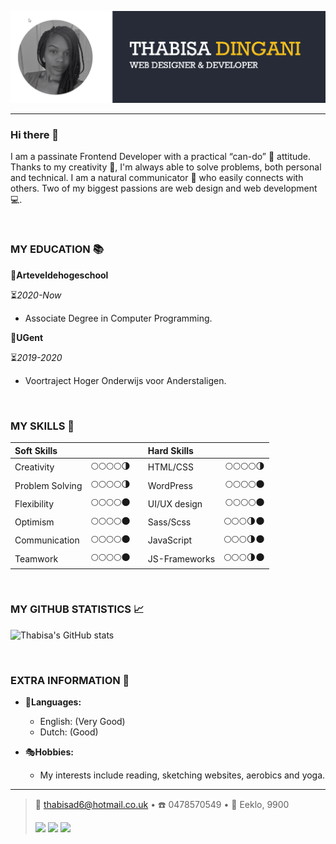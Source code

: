 ![thabisa dingani's banner](img/thabisa.png)

---

### Hi there 👋

I am a passinate Frontend Developer with a practical “can-do” 💪 attitude. Thanks to my creativity 🎨, I'm always able to solve problems, both personal and technical.
I am a natural communicator 📢 who easily connects with others.
Two of my biggest passions are web design and web development 💻.

<br/>

### MY EDUCATION 📚

🏫**Arteveldehogeschool**

⏳*2020-Now*

- Associate Degree in Computer Programming. 


🏫**UGent**

⏳*2019-2020*

- Voortraject Hoger Onderwijs voor Anderstaligen.
  
<br/>

### MY SKILLS 🔔

|**Soft Skills**    |              |     |**Hard Skills**   |             | 
|:------------------|:------------:|:---:|:-----------------|------------:|
|Creativity         |🌕🌕🌕🌕🌗  |     |HTML/CSS         |🌕🌕🌕🌕🌗 | 
|Problem Solving    |🌕🌕🌕🌕🌗  |     |WordPress        |🌕🌕🌕🌕🌑 |    
|Flexibility        |🌕🌕🌕🌕🌑  |     |UI/UX design     |🌕🌕🌕🌕🌑 |     
|Optimism           |🌕🌕🌕🌕🌑  |     |Sass/Scss        |🌕🌕🌕🌗🌑 |     
|Communication      |🌕🌕🌕🌕🌑  |     |JavaScript       |🌕🌕🌕🌗🌑 |   
|Teamwork           |🌕🌕🌕🌕🌑  |     |JS-Frameworks    |🌕🌕🌕🌗🌑 | 
                                                                           

<br/>

### MY GITHUB STATISTICS 📈

![Thabisa's GitHub stats](https://github-readme-stats.vercel.app/api?username=pgm-thabisadingani&show_icons=true&hide=contribs,prs&bg_color=262B37&title_color=F4BF1D&icon_color=F4BF1D&text_color=ffffff)

<br/>

### EXTRA INFORMATION 🦄

* 💬**Languages:**

     * English: (Very Good)
     * Dutch: (Good)

* 🎭**Hobbies:**

   * My interests include reading, sketching websites, aerobics and yoga.

----

> 📧 <thabisad6@hotmail.co.uk> • ☎️ 0478570549  • 🏡 Eeklo, 9900 
> 
> [<img src="https://img.shields.io/badge/LinkedIn-0077B5?style=for-the-badge&logo=linkedin&logoColor=white">](https://www.linkedin.com/in/thabisa-dingani-b173251b7/)
> [<img src="https://img.shields.io/badge/GitHub-100000?style=for-the-badge&logo=github&logoColor=white">](https://github.com/pgm-thabisadingani)
>  [<img src="https://img.shields.io/badge/Codepen-000000?style=for-the-badge&logo=codepen&logoColor=white">](https://codepen.io/Mthabied)

